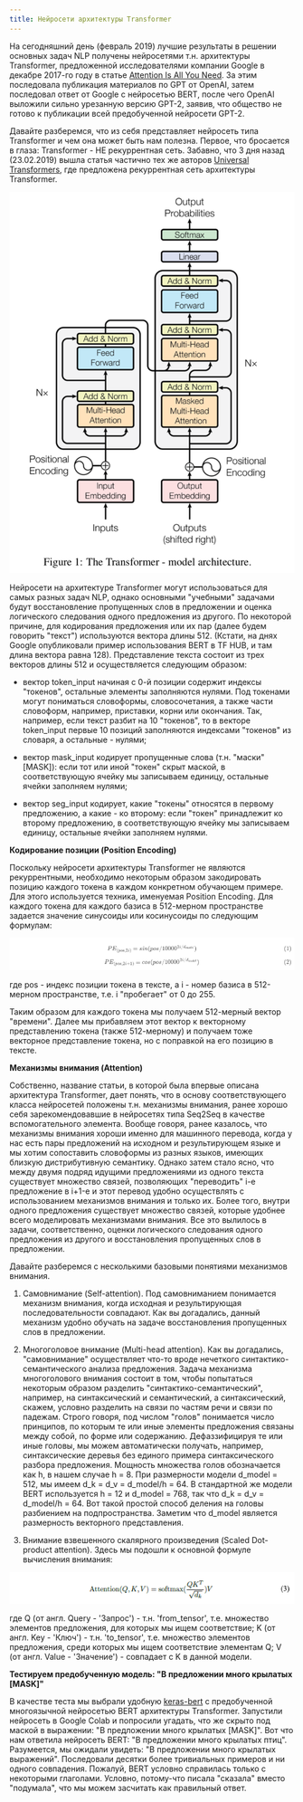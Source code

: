 ```yaml
---
title: Нейросети архитектуры Transformer
---
```

На сегодняшний день (февраль 2019) лучшие результаты в решении основных задач NLP получены нейросетями т.н. архитектуры Transformer, предложенной исследователями компании Google в декабре 2017-го году в статье [Attention Is All You Need](https://arxiv.org/pdf/1706.03762.pdf). За этим последовала публикация материалов по GPT от OpenAI, затем последовал ответ от Google с нейросетью BERT, после чего OpenAI выложили сильно урезанную версию GPT-2, заявив, что общество не готово к публикации всей предобученной нейросети GPT-2.

Давайте разберемся, что из себя представляет нейросеть типа Transformer и чем она может быть нам полезна.
Первое, что бросается в глаза: Transformer - НЕ рекуррентная сеть. Забавно, что 3 дня назад (23.02.2019) вышла статья частично тех же авторов [Universal Transformers](https://arxiv.org/pdf/1807.03819.pdf), где предложена рекуррентная сеть архитектуры Transformer.

![Архитектура Transformer](/img/Transformer.png)

Нейросети на архитектуре Transformer могут использоваться для самых разных задач NLP, однако основными "учебными" задачами будут восстановление пропущенных слов в предложении и оценка логического следования одного предложения из другого. По некоторой причине, для кодирования предложения или их пар (далее будем говорить "текст") используются вектора длины 512. (Кстати, на днях Google опубликовали пример использования BERT в TF HUB, и там длина вектора равна 128). Представление текста состоит из трех векторов длины 512 и осуществляется следующим образом: 

 - вектор token_input начиная с 0-й позиции содержит индексы "токенов", остальные элементы заполняются нулями. Под токенами могут пониматься словоформы, словосочетания, а также части словоформ, например, приставки, корни или окончания. Так, например, если текст разбит на 10 "токенов", то в векторе token_input первые 10 позиций заполняются индексами "токенов" из словаря, а остальные - нулями;

 - вектор mask_input кодирует пропущенные слова (т.н. "маски" [MASK]): если тот или иной "токен" скрыт маской, в соответствующую ячейку мы записываем единицу, остальные ячейки заполняем нулями;
 
 - вектор seg_input кодирует, какие "токены" относятся в первому предложению, а какие - ко второму: если "токен" принадлежит ко второму предложению, в соответствующую ячейку мы записываем единицу, остальные ячейки заполняем нулями.

**Кодирование позиции (Position Encoding)**

Поскольку нейросети архитектуры Transformer не являются рекуррентными, необходимо некоторым образом закодировать позицию каждого токена в каждом конкретном обучающем примере. Для этого используется техника, именуемая Position Encoding. Для каждого токена для каждого базиса в 512-мерном пространстве задается значение синусоиды или косинусоиды по следующим формулам:

![Position Encoding](/img/PositionEncoding2.png)

где pos - индекс позиции токена в тексте, а i - номер базиса в 512-мерном пространстве, т.е. i "пробегает" от 0 до 255.

Таким образом для каждого токена мы получаем 512-мерный вектор "времени". Далее мы прибавляем этот вектор к векторному представлению токена (также 512-мерному) и получаем тоже векторное представление токена, но с поправкой на его позицию в тексте.

**Механизмы внимания (Attention)**

Собственно, название статьи, в которой была впервые описана архитектура Transformer, дает понять, что в основу соответствующего класса нейросетей положены т.н. механизмы внимания, ранее хорошо себя зарекомендовавшие в нейросетях типа Seq2Seq в качестве вспомогательного элемента. Вообще говоря, ранее казалось, что механизмы внимания хороши именно для машинного перевода, когда у нас есть пары предложений на исходном и результирующем языке и мы хотим сопоставить словоформы из разных языков, имеющих близкую дистрибутивную семантику. Однако затем стало ясно, что между двумя подряд идущими предложениями из одного текста существует множество связей, позволяющих "переводить" i-е предложение в i+1-е и этот перевод удобно осуществлять с использованием механизмов внимания и только их. Более того, внутри одного предложения существует множество связей, которые удобнее всего моделировать механизмами внимания. Все это вылилось в задачи, соответственно, оценки логического следования одного предложения из другого и восстановления пропущенных слов в предложении.

Давайте разберемся с несколькими базовыми понятиями механизмов внимания.

1. Самовнимание (Self-attention). Под самовниманием понимается механизм внимания, когда исходная и результирующая последовательности совпадают. Как вы догадались, данный механизм удобно обучать на задаче восстановления пропущенных слов в предложении. 

2. Многоголовое внимание (Multi-head attention). Как вы догадались, "самовнимание" осуществляет что-то вроде нечеткого синтактико-семантического анализа предложения. Задача механизма многоголового внимания состоит в том, чтобы попытаться некоторым образом разделить "синтактико-семантический", например, на синтаксический и семантический, а синтаксический, скажем, условно разделить на связи по частям речи и связи по падежам. Строго говоря, под числом "голов" понимается число принципов, по которым те или иные элементы предложения связаны между собой, по форме или содержанию. Дефаззифицируя те или иные головы, мы можем автоматически получать, например, синтаксические деревья без единого примера синтаксического разбора предложения. Мощность множества голов обозначается как h, в нашем случае h = 8. При размерности модели d_model = 512, мы имеем d_k = d_v = d_model/h = 64. В стандартной же модели BERT используется h = 12 и d_model = 768, так что d_k = d_v = d_model/h = 64. Вот такой простой способ деления на головы разбиением на подпространства. Заметим что d_model является размерность векторного представления.

3. Внимание взвешенного скалярного произведения (Scaled Dot-product attention). Здесь мы подошли к основной формуле вычисления внимания:

![Attention Equation](/img/AttentionEquation.png)

где Q (от англ. Query - 'Запрос') - т.н. 'from_tensor', т.е. множество элементов предложения, для которых мы ищем соответствие; K (от англ. Key - 'Ключ') - т.н. 'to_tensor', т.е. множество элементов предложения, среди которых мы ищем соответствие элементам Q; V (от англ. Value - 'Значение') - совпадает с K в данной модели.

**Тестируем предобученную модель: "В предложении много крылатых [MASK]"**

В качестве теста мы выбрали удобную [keras-bert](https://github.com/CyberZHG/keras-bert) с предобученной многоязычной нейросетью BERT архитектуры Transformer. Запустили нейросеть в Google Colab и попросили угадать, что же скрыто под маской в выражении: "В предложении много крылатых [MASK]". Вот что нам ответила нейросеть BERT: "В предложении много крылатых птиц". Разумеется, мы ожидали увидеть: "В предложении много крылатых выражений". Последовали десятки более тривиальных примеров и ни одного совпадения. Пожалуй, BERT условно справилась только с некоторыми глаголами. Условно, потому-что писала "сказала" вместо "подумала", что мы можем засчитать как правильный ответ.
